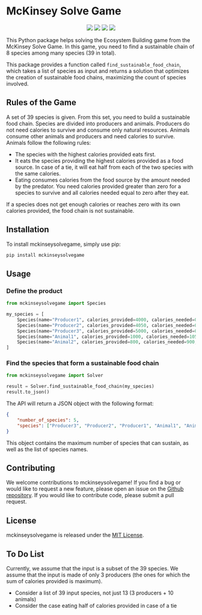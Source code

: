 # McKinsey Solve Game

<p align="center">
    <img src="https://github.com/SebastienEveno/mckinseysolvegame/actions/workflows/python-package.yml/badge.svg?branch=master" />
    <a href="https://pypi.org/project/mckinseysolvegame" alt="Python Versions">
        <img src="https://img.shields.io/pypi/pyversions/mckinseysolvegame.svg?logo=python&logoColor=white" /></a>
    <a href="https://pypi.org/project/mckinseysolvegame" alt="PyPi">
        <img src="https://img.shields.io/pypi/v/mckinseysolvegame" /></a>
    <a href="https://pepy.tech/project/mckinseysolvegame" alt="Downloads">
        <img src="https://pepy.tech/badge/mckinseysolvegame" /></a>
</p>

This Python package helps solving the Ecosystem Building game from the McKinsey Solve Game. 
In this game, you need to find a sustainable chain of 8 species among many species (39 in total). 

This package provides a function called `find_sustainable_food_chain`, which takes a list of species as input and returns a solution that optimizes the creation of sustainable food chains, maximizing the count of species involved.

## Rules of the Game

A set of 39 species is given. From this set, you need to build a sustainable food chain.
Species are divided into producers and animals. Producers do not need calories to survive and consume only natural resources. Animals consume other animals and producers and need calories to survive.
Animals follow the following rules:
- The species with the highest calories provided eats first.
- It eats the species providing the highest calories provided as a food source. In case of a tie, it will eat half from each of the two species with the same calories.
- Eating consumes calories from the food source by the amount needed by the predator. You need calories provided greater than zero for a species to survive and all calories needed equal to zero after they eat.

If a species does not get enough calories or reaches zero with its own calories provided, the food chain is not sustainable.

## Installation

To install mckinseysolvegame, simply use pip:

```sh
pip install mckinseysolvegame
```

## Usage

### Define the product

```python
from mckinseysolvegame import Species

my_species = [
    Species(name="Producer1", calories_provided=4000, calories_needed=0, depth_range="0-30m", temperature_range="28.3-30", food_sources=[]),
    Species(name="Producer2", calories_provided=4050, calories_needed=0, depth_range="0-30m", temperature_range="28.3-30", food_sources=[]),
    Species(name="Producer3", calories_provided=5000, calories_needed=0, depth_range="0-30m", temperature_range="28.3-30", food_sources=[]),
    Species(name="Animal1", calories_provided=1000, calories_needed=1050, depth_range="0-30m", temperature_range="28.3-30", food_sources=["Producer1"]),
    Species(name="Animal2", calories_provided=800, calories_needed=900, depth_range="0-30m", temperature_range="28.3-30", food_sources=["Animal1", "Producer3"])
]
```

### Find the species that form a sustainable food chain

```python
from mckinseysolvegame import Solver

result = Solver.find_sustainable_food_chain(my_species)
result.to_json()
```

The API will return a JSON object with the following format:
```json
{
    "number_of_species": 5,
    "species": ["Producer3", "Producer2", "Producer1", "Animal1", "Animal2"]
}
```
This object contains the maximum number of species that can sustain, as well as the list of species names.

## Contributing

We welcome contributions to mckinseysolvegame! If you find a bug or would like to request a new feature, please open an issue on
the [Github repository](https://github.com/sebastieneveno/mckinseysolvegame).
If you would like to contribute code, please submit a pull request.

## License

mckinseysolvegame is released under the [MIT License](https://opensource.org/licenses/MIT).

## To Do List
Currently, we assume that the input is a subset of the 39 species. We assume that the input is made of only 3 producers (the ones for which the sum of calories provided is maximum).
- Consider a list of 39 input species, not just 13 (3 producers + 10 animals)
- Consider the case eating half of calories provided in case of a tie
